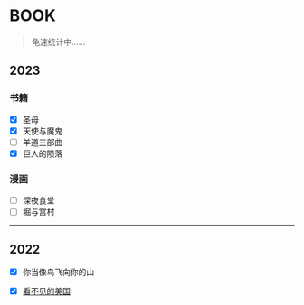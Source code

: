 # BOOK
> 龟速统计中……

## 2023
### 书籍<!-- {docsify-ignore} -->
- [x] 圣母
- [x] 天使与魔鬼
- [ ] 羊道三部曲
- [x] 巨人的陨落

### 漫画<!-- {docsify-ignore} -->
- [ ] 深夜食堂
- [ ] 堀与宫村

---

## 2022
- [x] 你当像鸟飞向你的山
- [x] [看不见的美国](/Book/2022/看不见的美国.md)




